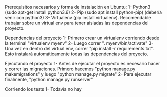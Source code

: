 Prerequisitos necesarios y forma de instalación en Ubuntu:
1- Python3 (sudo apt-get install python3.6)
2- Pip (sudo apt install python-pip) (debería venir con python3)
3- Virtualenv (pip install virtualenv). Recomendable trabajar sobre un virtual env para tener aisladas las dependencias del proyecto.

Dependencias del proyecto
1- Primero crear un virtualenv corriendo desde la terminal "virtualenv myenv"
2- Luego correr ". myenv/bin/activate"
3- Una vez en dentro del virtual env, correr "pip install -r requirements.txt". Esto instalará automáticamente todas las dependencias del proyecto.

Ejecutando el proyecto
1- Antes de ejecutar el proyecto es necesario hacer y correr las migraciones. Primero hacemos "python manage.py makemigrations" y luego "python manage.py migrate"
2- Para ejecutar finalmente, "python manage.py runserver"

Corriendo los tests
1- Todavía no hay



